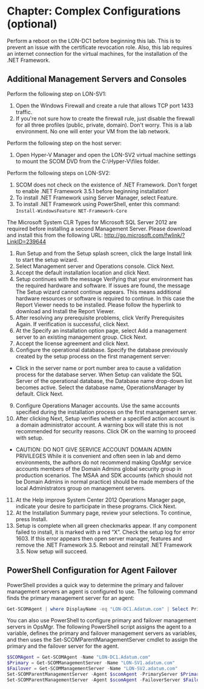 # Chapter: Complex Configurations (optional)

Perform a reboot on the LON-DC1 before beginning this lab. This is to prevent an issue with the certificate revocation role. Also, this lab requires an internet connection for the virtual machines, for the installation of the .NET Framework.

## Additional Management Servers and Consoles
Perform the following step on LON-SV1:
1. Open the Windows Firewall and create a rule that allows TCP port 1433 traffic.
2. If you're not sure how to create the firewall rule, just disable the firewall for all three profiles (public, private, domain). Don't worry. This is a lab environment. No one will enter your VM from the lab network.

Perform the following step on the host server:
1. Open Hyper-V Manager and open the LON-SV2 virtual machine settings to mount the SCOM DVD from the C:\Hyper-V\files folder.

Perform the following steps on LON-SV2:
1. SCOM does not check on the existence of .NET Framework. Don’t forget to enable  .NET Framework 3.5.1 before beginning installation!
2. To install .NET Framework using Server Manager, select Feature.
3. To install .NET Framework using PowerShell, enter this command: ```Install-WindowsFeature NET-Framework-Core```

The Microsoft System CLR Types for Microsoft SQL Server 2012 are required before installing a second Management Server. Please download and install this from the following URL:
http://go.microsoft.com/fwlink/?LinkID=239644
1. Run Setup and from the Setup splash screen, click the large Install link to start the setup wizard.
2. Select Management server and Operations console. Click Next.
3. Accept the default installation location and click Next.
4. Setup continues with the message Verifying that your environment has the required hardware and software. If issues are found, the message The Setup wizard cannot continue appears. This means additional hardware resources or software is required to continue. In this case the Report Viewer needs to be installed. Please follow the hyperlink to download and Install the Report Viewer.
5. After resolving any prerequisite problems, click Verify Prerequisites Again. If verification is successful, click Next. 
6. At the Specify an installation option page, select Add a management server to an existing management group. Click Next. 
7. Accept the license agreement and click Next. 
8. Configure the operational database. Specify the database previously created by the setup process on the first management server:
  - Click in the server name or port number area to cause a validation process for the database server. When Setup can validate the SQL Server of the operational database, the Database name drop-down list becomes active. Select the database name, OperationsManager by default. Click Next. 
9. Configure Operations Manager accounts. Use the same accounts specified during the installation process on the first management server.
10. After clicking Next, Setup verifies whether a specified action account is a domain administrator account. A warning box will state this is not recommended for security reasons. Click OK on the warning to proceed with setup.
  - CAUTION: DO NOT GIVE SERVICE ACCOUNT DOMAIN ADMIN PRIVILEGES   While it is convenient and often seen in lab and demo environments, the authors do not recommend making OpsMgr service accounts members of the Domain Admins global security group in production scenarios. The MSAA and SDK accounts (which should not be Domain Admins in normal practice) should be made members of the local Administrators group on management servers.
11. At the Help improve System Center 2012 Operations Manager page, indicate your desire to participate in these programs. Click Next.
12. At the Installation Summary page, review your selections. To continue, press Install.
13. Setup is complete when all green checkmarks appear. If any component failed to install, it is marked with a red “X”. Check the setup log for error 1603. If this error appears then open server manager, features and remove the .NET Framework 3.5. Reboot and reinstall .NET Framework 3.5. Now setup will succeed.

## PowerShell Configuration for Agent Failover
PowerShell provides a quick way to determine the primary and failover management servers an agent is configured to use. The following command finds the primary management server for an agent:
```powershell
Get-SCOMAgent | where DisplayName -eq "LON-DC1.Adatum.com" | Select PrimaryManagementServerName
```
You can also use PowerShell to configure primary and failover management servers in OpsMgr. The following PowerShell script assigns the agent to a variable, defines the primary and failover management servers as variables, and then uses the Set-SCOMParentManagementServer cmdlet to assign the primary and the failover server for the agent.
```powershell
$SCOMAgent = Get-SCOMAgent -Name "LON-DC1.Adatum.com"
$Primary = Get-SCOMManagementServer -Name "LON-SV1.adatum.com"
$Failover = Get-SCOMManagementServer -Name "LON-SV2.adatum.com"
Set-SCOMParentManagementServer -Agent $scomAgent -PrimaryServer $Primary
Set-SCOMParentManagementServer -Agent $scomAgent -FailoverServer $Failover
```
